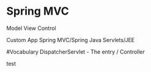 # Spring MVC
Model View Control

Custom App
Spring MVC/Spring
Java Servlets/JEE

#Vocabulary
DispatcherServlet - The entry / 
Controller

test